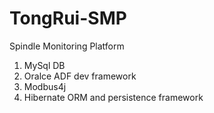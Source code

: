 # TongRui-SMP

Spindle Monitoring Platform
1. MySql DB
2. Oralce ADF dev framework
3. Modbus4j 
4. Hibernate ORM and persistence framework
